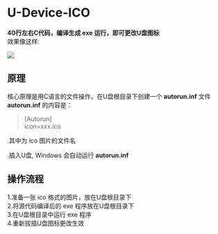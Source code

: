 # U-Device-ICO
__40行左右C代码，编译生成 exe 运行，即可更改U盘图标__  
效果像这样:  

![](https://github.com/Oslomayor/USB-Device-ICO/blob/master/%E9%95%87%E9%95%BF%E7%9A%84U%E7%9B%98.PNG?raw=true)
## 原理
 核心原理是用C语言的文件操作，在U盘根目录下创建一个 **autorun.inf** 文件  
 **autorun.inf** 的内容是：  
> [Autorun]    
> icon=xxx.ico  

.其中为 ico 图片的文件名  

.插入U盘, Windows 会自动运行 **autorun.inf**  
## 操作流程 
1.准备一张 ico 格式的图片，放在U盘根目录下  
2.将源代码编译后的 exe 程序放在U盘根目录下  
3.在U盘根目录中运行 exe 程序  
4.重新拔插U盘图标更改生效  
